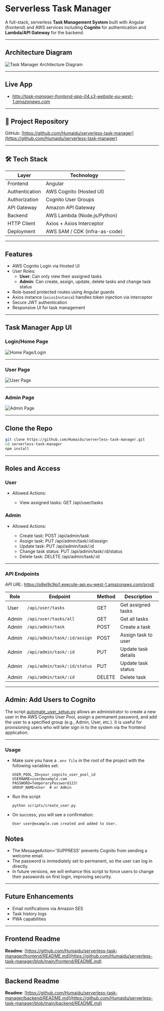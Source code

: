 # Serverless Task Manager

A full-stack, serverless **Task Management System** built with Angular (frontend) and AWS services including **Cognito** for authentication and **Lambda/API Gateway** for the backend.

---

## Architecture Diagram

![Task Manager Architecture Diagram](ui-screenshots/taskManagerArchitecture.png)

---
## Live App

- *http://task-manager-frontend-app-04.s3-website-eu-west-1.amazonaws.com*

---

## 🔗 Project Repository

GitHub: [https://github.com/Humaidu/serverless-task-manager](https://github.com/Humaidu/serverless-task-manager)

---

## 🛠️ Tech Stack

| Layer         | Technology               |
|---------------|--------------------------|
| Frontend      | Angular                  |
| Authentication| AWS Cognito (Hosted UI)  |
| Authorization | Cognito User Groups      |
| API Gateway   | Amazon API Gateway       |
| Backend       | AWS Lambda (Node.js/Python) |
| HTTP Client   | Axios + Axios Interceptor |
| Deployment    | AWS SAM / CDK (infra-as-code) |

---

## Features

- AWS Cognito Login via Hosted UI
- User Roles:
  - **User**: Can only view their assigned tasks
  - **Admin**: Can create, assign, update, delete tasks and change task status
- Role-based protected routes using Angular guards
- Axios instance (`axiosInstance`) handles token injection via interceptor
- Secure JWT authentication
- Responsive UI for task management

---

## Task Manager App UI

### Login/Home Page
![Home Page/Login](ui-screenshots/login_page.png)

---
### User Page
![User Page](ui-screenshots/user_page.png)

---
### Admin Page
![Admin Page](ui-screenshots/admin_page.png)

---

## Clone the Repo

```bash
git clone https://github.com/Humaidu/serverless-task-manager.git
cd serverless-task-manager
npm install
```
---

## Roles and Access

### User

- Allowed Actions:

    - View assigned tasks: GET /api/user/tasks

### Admin

- Allowed Actions:

    - Create task: POST /api/admin/task
    - Assign task: PUT /api/admin/task/:id/assign
    - Update task: PUT /api/admin/task/:id
    - Change task status: PUT /api/admin/task/:id/status
    - Delete task: DELETE /api/admin/task/:id

---

### API Endpoints

*API URL*: https://p8ej9c9pi1.execute-api.eu-west-1.amazonaws.com/prod/

| Role  | Endpoint                        | Method | Description              |
|-------|----------------------------------|--------|--------------------------|
| User  | `/api/user/tasks`              | GET    | Get assigned tasks       |
| Admin | `/api/user/tasks/all`          | GET    | Get all tasks     |
| Admin | `/api/admin/task`              | POST   | Create a task            |
| Admin | `/api/admin/task/:id/assign`   | POST    | Assign task to user      |
| Admin | `/api/admin/task/:id`          | PUT    | Update task details      |
| Admin | `/api/admin/task/:id/status`   | PUT    | Update task status       |
| Admin | `/api/admin/task/:id`          | DELETE | Delete task              |

---
## Admin: Add Users to Cognito

The script [automate_user_setup.py](backend/task-manager-backend/automate_user_setup.py) allows an administrator to create a new user in the AWS Cognito User Pool, assign a permanent password, and add the user to a specified group (e.g., Admin, User, etc.). It is useful for provisioning users who will later sign in to the system via the frontend application.

---
### Usage
- Make sure you have a `.env file` in the root of the project with the following variables set:
    ```
    USER_POOL_ID=your_cognito_user_pool_id
    USERNAME=user@example.com
    PASSWORD=TemporaryPassword123!
    GROUP_NAME=User  # or Admin

    ```

- Run the script

    ```
    python scripts/create_user.py

    ```

- On success, you will see a confirmation:

    ```
    User user@example.com created and added to User.

    ```

## Notes

- The MessageAction='SUPPRESS' prevents Cognito from sending a welcome email.
- The password is immediately set to permanent, so the user can log in directly.
- In future versions, we will enhance this script to force users to change their passwords on first login, improving security.

---
## Future Enhancements

- Email notifications via Amazon SES
- Task history logs
- PWA capabilities

---

## Frontend Readme
**Readme**: [https://github.com/Humaidu/serverless-task-manager/frontend/README.md](https://github.com/Humaidu/serverless-task-manager/blob/main/frontend/README.md)

---
## Backend Readme

**Readme**: [https://github.com/Humaidu/serverless-task-manager/backend/README.md](https://github.com/Humaidu/serverless-task-manager/blob/main/backend/README.md)
